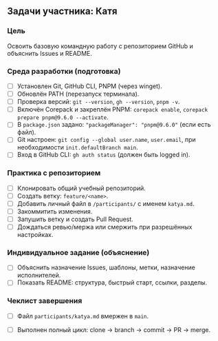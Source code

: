 ## Задачи участника: Катя

### Цель
Освоить базовую командную работу с репозиторием GitHub и объяснить Issues и README.

### Среда разработки (подготовка)
- [ ] Установлен Git, GitHub CLI, PNPM (через winget).
- [ ] Обновлён PATH (перезапуск терминала).
- [ ] Проверка версий: `git --version`, `gh --version`, `pnpm -v`.
- [ ] Включён Corepack и закреплён PNPM: `corepack enable`, `corepack prepare pnpm@9.6.0 --activate`.
- [ ] В `package.json` задано: `"packageManager": "pnpm@9.6.0"` (если есть файл).
- [ ] Git настроен: `git config --global user.name`, `user.email`, при необходимости `init.defaultBranch main`.
- [ ] Вход в GitHub CLI: `gh auth status` (должен быть logged in).

### Практика с репозиторием
- [ ] Клонировать общий учебный репозиторий.
- [ ] Создать ветку: `feature/<name>`.
- [ ] Добавить личный файл в `/participants/` с именем `katya.md`.
- [ ] Закоммитить изменения.
- [ ] Запушить ветку и создать Pull Request.
- [ ] Дождаться ревью/мержа или смержить при разрешённых настройках.

### Индивидуальное задание (объяснение)
- [ ] Объяснить назначение Issues, шаблоны, метки, назначение исполнителей.
- [ ] Показать README: структура, быстрый старт, ссылки, разделы.

### Чеклист завершения
- [ ] Файл `participants/katya.md` вмержен в `main`.
- [ ] Выполнен полный цикл: clone → branch → commit → PR → merge.

